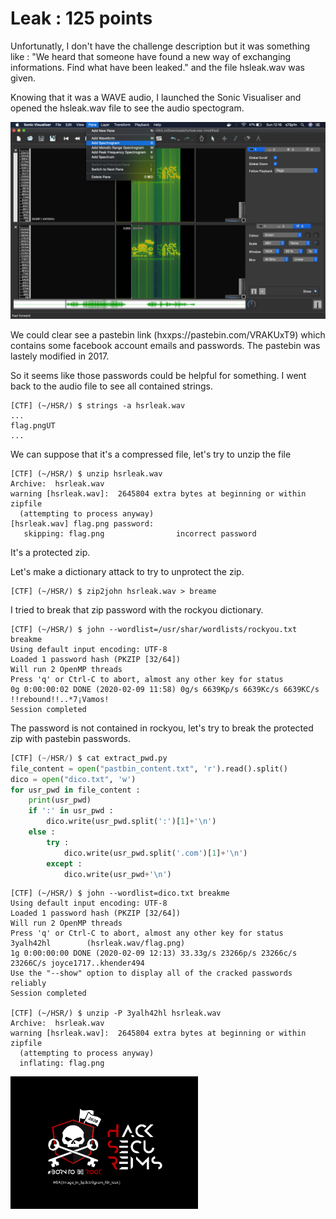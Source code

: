 # Leak : 125 points

Unfortunatly, I don't have the challenge description but it was something like : 
"We heard that someone have found a new way of exchanging informations. Find what have been leaked."
and the file hsleak.wav was given.

Knowing that it was a WAVE audio, I launched the Sonic Visualiser and opened the hsleak.wav file to see the audio spectogram.

![Image](./Images/hsrleak_spectogram.png)

We could clear see a pastebin link (hxxps://pastebin.com/VRAKUxT9) which contains some facebook account emails and passwords.
The pastebin was lastely modified in 2017. 

So it seems like those passwords could be helpful for something. I went back to the audio file to see all contained strings.

```shell
[CTF] (~/HSR/) $ strings -a hsrleak.wav
...
flag.pngUT
...
```
We can suppose that it's a compressed file, let's try to unzip the file

```shell
[CTF] (~/HSR/) $ unzip hsrleak.wav 
Archive:  hsrleak.wav
warning [hsrleak.wav]:  2645804 extra bytes at beginning or within zipfile
  (attempting to process anyway)
[hsrleak.wav] flag.png password: 
   skipping: flag.png                incorrect password
```

It's a protected zip.

Let's make a dictionary attack to try to unprotect the zip.


```shell
[CTF] (~/HSR/) $ zip2john hsrleak.wav > breame
```

I tried to break that zip password with the rockyou dictionary.

```shell
[CTF] (~/HSR/) $ john --wordlist=/usr/shar/wordlists/rockyou.txt breakme
Using default input encoding: UTF-8
Loaded 1 password hash (PKZIP [32/64])
Will run 2 OpenMP threads
Press 'q' or Ctrl-C to abort, almost any other key for status
0g 0:00:00:02 DONE (2020-02-09 11:58) 0g/s 6639Kp/s 6639Kc/s 6639KC/s !!rebound!!..*7¡Vamos!
Session completed
```

The password is not contained in rockyou, let's try to break the protected zip with pastebin passwords.

```python
[CTF] (~/HSR/) $ cat extract_pwd.py 
file_content = open("pastbin_content.txt", 'r').read().split()
dico = open("dico.txt", 'w')
for usr_pwd in file_content :
    print(usr_pwd)
    if ':' in usr_pwd :
        dico.write(usr_pwd.split(':')[1]+'\n')
    else :
        try :
            dico.write(usr_pwd.split('.com')[1]+'\n')
        except :
            dico.write(usr_pwd+'\n')
```

```shell
[CTF] (~/HSR/) $ john --wordlist=dico.txt breakme
Using default input encoding: UTF-8
Loaded 1 password hash (PKZIP [32/64])
Will run 2 OpenMP threads
Press 'q' or Ctrl-C to abort, almost any other key for status
3yalh42hl        (hsrleak.wav/flag.png)
1g 0:00:00:00 DONE (2020-02-09 12:13) 33.33g/s 23266p/s 23266c/s 23266C/s joyce1717..khender494
Use the "--show" option to display all of the cracked passwords reliably
Session completed

[CTF] (~/HSR/) $ unzip -P 3yalh42hl hsrleak.wav 
Archive:  hsrleak.wav
warning [hsrleak.wav]:  2645804 extra bytes at beginning or within zipfile
  (attempting to process anyway)
  inflating: flag.png 
```

<img src="./Images/flag.png" align="left" width="300" >
